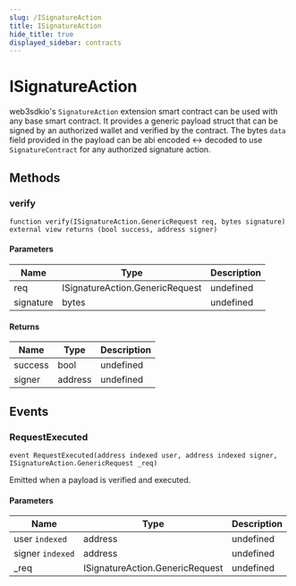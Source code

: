 ```yaml
---
slug: /ISignatureAction
title: ISignatureAction
hide_title: true
displayed_sidebar: contracts
---
```


# ISignatureAction

web3sdkio&#39;s `SignatureAction` extension smart contract can be used with any base smart contract. It provides a generic payload struct that can be signed by an authorized wallet and verified by the contract. The bytes `data` field provided in the payload can be abi encoded &lt;-&gt; decoded to use `SignatureContract` for any authorized signature action.

## Methods

### verify

```solidity
function verify(ISignatureAction.GenericRequest req, bytes signature) external view returns (bool success, address signer)
```

#### Parameters

| Name      | Type                            | Description |
| --------- | ------------------------------- | ----------- |
| req       | ISignatureAction.GenericRequest | undefined   |
| signature | bytes                           | undefined   |

#### Returns

| Name    | Type    | Description |
| ------- | ------- | ----------- |
| success | bool    | undefined   |
| signer  | address | undefined   |

## Events

### RequestExecuted

```solidity
event RequestExecuted(address indexed user, address indexed signer, ISignatureAction.GenericRequest _req)
```

Emitted when a payload is verified and executed.

#### Parameters

| Name             | Type                            | Description |
| ---------------- | ------------------------------- | ----------- |
| user `indexed`   | address                         | undefined   |
| signer `indexed` | address                         | undefined   |
| \_req            | ISignatureAction.GenericRequest | undefined   |
